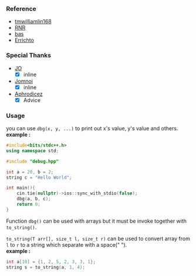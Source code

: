 ### Reference
- [tmwilliamlin168](https://github.com/tmwilliamlin168/CompetitiveProgramming/blob/master/Templates/Main.cpp)
- [RNR](https://codeforces.com/blog/entry/67830)
- [bas](https://codeforces.com/profile/bas.z)
- [Errichto](https://codeforces.com/profile/Errichto)
### Special Thanks
- [JO](https://github.com/Vij-Jo) 
	- [x] inline
- [Jomnoi](https://github.com/JomnoiZ)
	- [x] inline 
- [Aphrodicez](https://github.com/Aphrodicez)
	- [x] Advice
### Usage
you can use ``dbg(x, y, ...)`` to print out x's value, y's value and others.  
**example :** 
```cpp
#include<bits/stdc++.h>
using namespace std;

#include "debug.hpp"

int a = 20, b = 2;
string c = "Hello World";

int main(){
	cin.tie(nullptr)->ios::sync_with_stdio(false);
	dbg(a, b, c);
	return 0;
}
```
Function ``dbg()`` can be used with arrays but it must be invoke together with ``to_string()``.  

``to_string(T arr[], size_t l, size_t r)`` can be used to convert array from ``l`` to ``r`` to a string which separate with a space(" ").  
**example :**
```cpp
int a[10] = {1, 2, 5, 2, 3, 3, 1};
string s = to_string(a, 1, 4);
```
